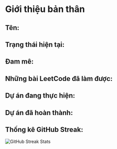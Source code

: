 <!DOCTYPE html>
<html lang="vi">
<head>
    <meta charset="UTF-8">
    <meta name="viewport" content="width=device-width, initial-scale=1.0">
    <title>Giới thiệu bản thân</title>
    <link rel="stylesheet" href="styles.css">
</head>
<body>
    <div class="container">
        <h1>Giới thiệu bản thân</h1>
        <div id="personal-info">
            <h2>Tên: <span id="name"></span></h2>
            <h2>Trạng thái hiện tại: <span id="status"></span></h2>
            <h2>Đam mê: <span id="passion"></span></h2>
        </div>
        <h2>Những bài LeetCode đã làm được:</h2>
        <ul id="leetcode-list"></ul>
        <h2>Dự án đang thực hiện:</h2>
        <ul id="current-projects"></ul>
        <h2>Dự án đã hoàn thành:</h2>
        <ul id="completed-projects"></ul>
        <h2>Thống kê GitHub Streak:</h2>
        <div id="github-stats">
            <img src="http://github-readme-streak-stats.herokuapp.com?user=your-github-username&theme=dark&background=000000" alt="GitHub Streak Stats">
        </div>
    </div>
    <script src="script.js"></script>
</body>
</html>
